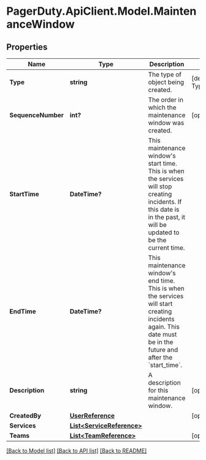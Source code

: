 # PagerDuty.ApiClient.Model.MaintenanceWindow
## Properties

Name | Type | Description | Notes
------------ | ------------- | ------------- | -------------
**Type** | **string** | The type of object being created. | [default to TypeEnum.Maintenancewindow]
**SequenceNumber** | **int?** | The order in which the maintenance window was created. | [optional] 
**StartTime** | **DateTime?** | This maintenance window&#x27;s start time. This is when the services will stop creating incidents. If this date is in the past, it will be updated to be the current time. | 
**EndTime** | **DateTime?** | This maintenance window&#x27;s end time. This is when the services will start creating incidents again. This date must be in the future and after the &#x60;start_time&#x60;. | 
**Description** | **string** | A description for this maintenance window. | [optional] 
**CreatedBy** | [**UserReference**](UserReference.md) |  | [optional] 
**Services** | [**List&lt;ServiceReference&gt;**](ServiceReference.md) |  | 
**Teams** | [**List&lt;TeamReference&gt;**](TeamReference.md) |  | [optional] 

[[Back to Model list]](../README.md#documentation-for-models) [[Back to API list]](../README.md#documentation-for-api-endpoints) [[Back to README]](../README.md)

